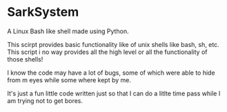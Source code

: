 # SarkSystem
A Linux Bash like shell made using Python.

This scirpt provides basic functionality like of unix shells like bash, sh, etc.
This script i no way provides all the high level or all the functionality of those shells!

I know the code may have a lot of bugs, some of which were able to hide from m eyes while some where kept by me.

It's just a fun little  code written just so that I can do a litlte time pass while I am trying not to get bores.
